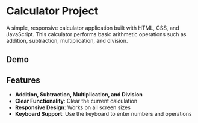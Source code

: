 # Calculator Project

A simple, responsive calculator application built with HTML, CSS, and JavaScript. This calculator performs basic arithmetic operations such as addition, subtraction, multiplication, and division.

## Demo



## Features

- **Addition, Subtraction, Multiplication, and Division**
- **Clear Functionality**: Clear the current calculation
- **Responsive Design**: Works on all screen sizes
- **Keyboard Support**: Use the keyboard to enter numbers and operations



